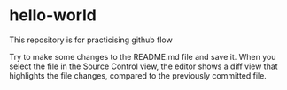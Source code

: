 # hello-world
This repository is for practicising github flow

Try to make some changes to the README.md file and save it. When you select the file in
the Source Control view, the editor shows a diff view that highlights the file changes,
compared to the previously committed file.
